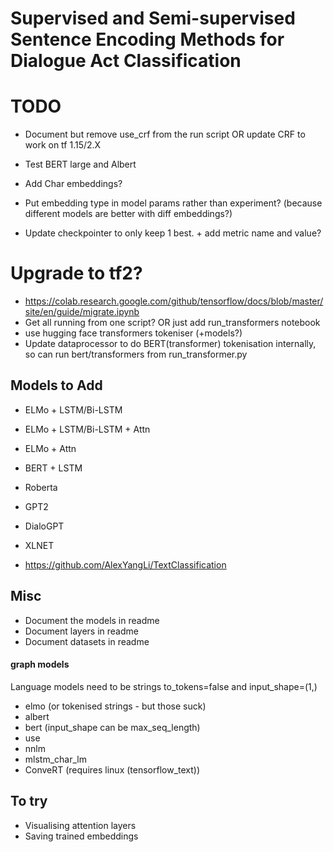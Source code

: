 # Supervised and Semi-supervised Sentence Encoding Methods for Dialogue Act Classification

# TODO
- Document but remove use_crf from the run script OR update CRF to work on tf 1.15/2.X


- Test BERT large and Albert
- Add Char embeddings?
- Put embedding type in model params rather than experiment? (because different models are better with diff embeddings?)
- Update checkpointer to only keep 1 best. + add metric name and value?

# Upgrade to tf2?
- https://colab.research.google.com/github/tensorflow/docs/blob/master/site/en/guide/migrate.ipynb
- Get all running from one script? OR just add run_transformers notebook
- use hugging face transformers tokeniser (+models?)
- Update dataprocessor to do BERT(transformer) tokenisation internally, so can run bert/transformers from run_transformer.py

## Models to Add
- ELMo + LSTM/Bi-LSTM
- ELMo + LSTM/Bi-LSTM + Attn
- ELMo + Attn
- BERT + LSTM

- Roberta
- GPT2
- DialoGPT
- XLNET

- https://github.com/AlexYangLi/TextClassification

## Misc
- Document the models in readme
- Document layers in readme
- Document datasets in readme

#### graph models
Language models need to be strings to_tokens=false and input_shape=(1,)
- elmo (or tokenised strings - but those suck)
- albert
- bert (input_shape can be max_seq_length)
- use
- nnlm
- mlstm_char_lm
- ConveRT (requires linux (tensorflow_text))

## To try
- Visualising attention layers
- Saving trained embeddings